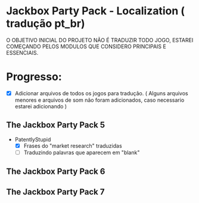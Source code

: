 # Jackbox Party Pack - Localization ( tradução pt_br)

O OBJETIVO INICIAL DO PROJETO NÃO É TRADUZIR TODO JOGO, 
ESTAREI COMEÇANDO PELOS MODULOS QUE CONSIDERO PRINCIPAIS E ESSENCIAIS.


# Progresso:

- [x] Adicionar arquivos de todos os jogos para tradução.
( Alguns arquivos menores e arquivos de som não foram adicionados, caso necessario estarei adicionando )

## The Jackbox Party Pack 5
 - PatentlyStupid 
   - [x] Frases do "market research" traduzidas
   - [ ] Traduzindo palavras que aparecem em "blank"

## The Jackbox Party Pack 6

## The Jackbox Party Pack 7
